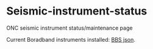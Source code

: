 # Seismic-instrument-status
ONC seismic instrument status/maintenance page 


Current Boradband instruments installed: [BBS json](BBS.json).
